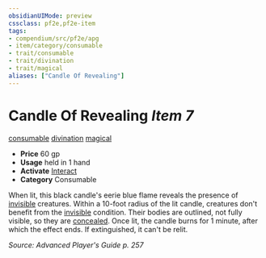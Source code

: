 ```yaml
---
obsidianUIMode: preview
cssclass: pf2e,pf2e-item
tags:
- compendium/src/pf2e/apg
- item/category/consumable
- trait/consumable
- trait/divination
- trait/magical
aliases: ["Candle Of Revealing"]
---
```

# Candle Of Revealing *Item 7*  
[consumable](/rules/traits/consumable.md)  [divination](/rules/traits/divination.md)  [magical](/rules/traits/magical.md)  

- **Price** 60 gp
- **Usage** held in 1 hand
- **Activate** [Interact](/rules/actions/interact.md)
- **Category** Consumable

When lit, this black candle's eerie blue flame reveals the presence of [invisible](/rules/conditions.md#Invisible) creatures. Within a 10-foot radius of the lit candle, creatures don't benefit from the [invisible](/rules/conditions.md#Invisible) condition. Their bodies are outlined, not fully visible, so they are [concealed](/rules/conditions.md#Concealed). Once lit, the candle burns for 1 minute, after which the effect ends. If extinguished, it can't be relit.

*Source: Advanced Player's Guide p. 257*